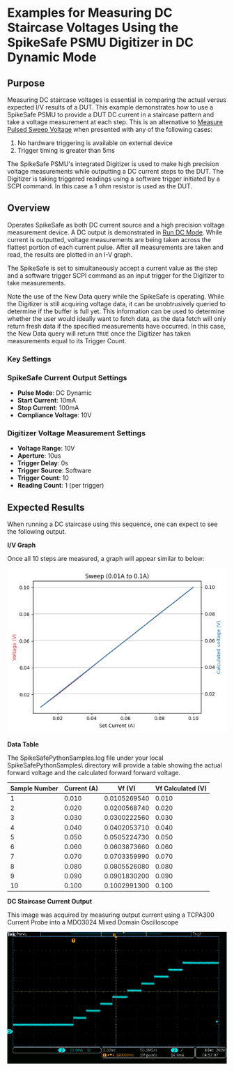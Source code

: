 # Examples for Measuring DC Staircase Voltages Using the SpikeSafe PSMU Digitizer in DC Dynamic Mode

## Purpose
Measuring DC staircase voltages is essential in comparing the actual versus expected I/V results of a DUT. This example demonstrates how to use a SpikeSafe PSMU to provide a DUT DC current in a staircase pattern and take a voltage measurement at each step. This is an alternative to [Measure Pulsed Sweep Voltage](../../making_integrated_voltage_measurements/measure_pulsed_sweep_voltage) when presented with any of the following cases:
1. No hardware triggering is available on external device
1. Trigger timing is greater than 5ms

The SpikeSafe PSMU's integrated Digitizer is used to make high precision voltage measurements while outputting a DC current steps to the DUT. The Digitizer is taking triggered readings using a software trigger initiated by a SCPI command. In this case a 1 ohm resistor is used as the DUT.

## Overview 
Operates SpikeSafe as both DC current source and a high precision voltage measurement device. A DC output is demonstrated in [Run DC Mode](../../run_spikesafe_operating_modes/run_dc). While current is outputted, voltage measurements are being taken across the flattest portion of each current pulse. After all measurements are taken and read, the results are plotted in an I-V graph.

The SpikeSafe is set to simultaneously accept a current value as the step and a software trigger SCPI command as an input trigger for the Digitizer to take measurements. 

Note the use of the New Data query while the SpikeSafe is operating. While the Digitizer is still acquiring voltage data, it can be unobtrusively queried to determine if the buffer is full yet. This information can be used to determine whether the user would ideally want to fetch data, as the data fetch will only return fresh data if the specified measurements have occurred. In this case, the New Data query will return `TRUE` once the Digitizer has taken measurements equal to its Trigger Count.

### Key Settings

### SpikeSafe Current Output Settings
- **Pulse Mode**: DC Dynamic
- **Start Current**: 10mA
- **Stop Current**: 100mA
- **Compliance Voltage**: 10V

### Digitizer Voltage Measurement Settings
- **Voltage Range**: 10V
- **Aperture**: 10us
- **Trigger Delay**: 0s
- **Trigger Source**: Software
- **Trigger Count**: 10
- **Reading Count**: 1 (per trigger)

## Expected Results
When running a DC staircase using this sequence, one can expect to see the following output.

**I/V Graph**

Once all 10 steps are measured, a graph will appear similar to below:

![](dc_staircase_graph.png)

**Data Table**

The SpikeSafePythonSamples.log file under your local SpikeSafePythonSamples\ directory will provide a table showing the actual forward voltage and the calculated forward forward voltage.

Sample Number  |   Current (A)     |       Vf (V)   |    Vf Calculated (V)
-------------  | ------------- | ------------- | -------------
1      |      0.010    |    0.0105269540   |   0.010
2      |      0.020    |    0.0200568740   |   0.020
3      |      0.030    |    0.0300222560   |   0.030
4      |      0.040    |    0.0402053710   |   0.040
5      |      0.050    |    0.0505224730   |   0.050
6      |      0.060    |    0.0603873660   |   0.060
7      |      0.070    |    0.0703359990   |   0.070
8      |      0.080    |    0.0805526080   |   0.080
9      |      0.090    |    0.0901830200   |   0.090
10      |      0.100    |    0.1002991300   |   0.100

**DC Staircase Current Output**

This image was acquired by measuring output current using a TCPA300 Current Probe into a MDO3024 Mixed Domain Oscilloscope

![](dc_staircase_output.png)